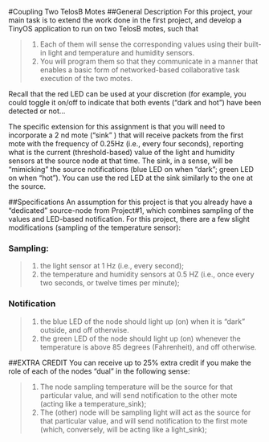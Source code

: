 #Coupling Two TelosB Motes
##General Description
For this project, your main task is to extend the work done in the first project, and develop a TinyOS application to run on two TelosB motes, such that
>1. Each of them will sense the corresponding values using their built-in light and temperature and humidity sensors.
>2. You will program them so that they communicate in a manner that enables a basic form of networked-based collaborative task execution of the two motes.

Recall that the red LED can be used at your discretion (for example, you could toggle it on/off to indicate that both events (“dark and hot”) have been detected or not...

The specific extension for this assignment is that you will need to incorporate a 2 nd mote (“sink” ) that will receive packets from the first mote with the frequency of 0.25Hz (i.e., every four seconds), reporting what is the current (threshold-based) value of the light and humidity sensors at the source node at that time. The sink, in a sense, will be “mimicking” the source notifications (blue LED on when “dark”; green LED on when “hot”). You can use the red LED at the sink similarly to the one at the source.

##Specifications
An assumption for this project is that you already have a “dedicated” source-node from Project#1, which combines sampling of the values and LED-based notification. For this project, there are a few slight modifications (sampling of the temperature sensor):

### Sampling:
>1. the light sensor at 1 Hz (i.e., every second);
>2. the temperature and humidity sensors at 0.5 HZ (i.e., once every two seconds, or twelve times per minute);

### Notification
>1. the blue LED of the node should light up (on) when it is “dark” outside, and off otherwise.
>2. the green LED of the node should light up (on) whenever the temperature is above 85 degrees (Fahrenheit), and off otherwise.

##EXTRA CREDIT
You can receive up to 25% extra credit if you make the role of each of the nodes “dual” in the following sense:
>1. The node sampling temperature will be the source for that particular value, and will send notification to the other mote (acting like a temperature_sink);
>2. The (other) node will be sampling light will act as the source for that particular value, and will send notification to the first mote (which, conversely, will be acting like a light_sink);
